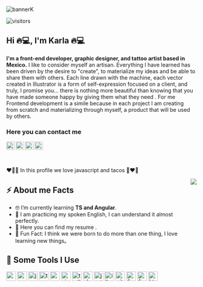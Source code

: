 ![bannerK](https://user-images.githubusercontent.com/114018277/215351626-2ab336d9-dc35-4533-9b08-1cd599f70572.png)
<p><img src="https://visitor-badge.glitch.me/badge?page_id=karlaCRM.karlaCRM" alt="visitors"></p>

<h2>Hi 🔥💻, I'm Karla 🔥💻</h2>

<p><strong>I'm a front-end developer, graphic designer, and tattoo artist based in Mexico.</strong>
I like to consider myself an artisan. Everything I have learned has been driven by the desire to "create", to materialize my ideas and be able to share them with others.
Each line drawn with the machine, each vector created in Illustrator is a form of self-expression focused on a client, and truly, I promise you... there is nothing more beautiful than knowing that you have made someone happy by giving them what they need .
For me Frontend development is a simile because in each project I am creating from scratch and materializing through myself, a product that will be used by others.</p>
<h3><strong>Here you can contact me </strong></h3>
<p>
 <a href="https://www.linkedin.com/in/karla-cecilia-rm/"><img src="https://cdn.jsdelivr.net/npm/simple-icons@v3/icons/linkedin.svg" alt="LinkedIn Icon" width="22px"></a>
<a href="https://wa.me/qr/2IORNMS3ZVTDG1">
<img align="left" alt="Whatsapp" width="22px" src="https://cdn.jsdelivr.net/npm/simple-icons@v3/icons/whatsapp.svg" />
</a>
<a href="https://www.instagram.com/abraxasturambar/">
  <img align="left" alt="Instagram" width="22px" src="https://cdn.jsdelivr.net/npm/simple-icons@v3/icons/instagram.svg" />
</a>
<a href="mailto:abraxaskrm@gmail.com">
  <img align="left" alt="Gmail" width="22px" src="https://cdn.jsdelivr.net/npm/simple-icons@v3/icons/gmail.svg" />
</a>
</p>
<br>
<p>❤️‍🔥🌮 In this profile we love javascript and tacos  🌮❤️‍🔥</p>
<img align="right" src="https://media.giphy.com/media/pOKrXLf9N5g76/giphy.gif" />
<h2>⚡️ About me Facts</h2>
<ul>
<li>🤓 I’m currently learning <strong>TS and Angular</strong>.</li>
<li>🧐 I am practicing my spoken English, I can understand it almost perfectly.</li>
<li>📙 Here you can find my resume <a href="https://www.stanleylim.me/resume/resume.pdf"></a>.</li>
<li>🤖 Fun Fact: I think we were born to do more than one thing, I love learning new things。</li>
</ul>

<h2>🚀 Some Tools I Use</h2>
<p align="left">
<img src="https://cdn.jsdelivr.net/gh/devicons/devicon/icons/angularjs/angularjs-original.svg" alt="angular-js" width="25" height="25" />
<img src="https://cdn.jsdelivr.net/gh/devicons/devicon/icons/css3/css3-original.svg" alt="css3" width="25" height="25" />
<img src="https://cdn.jsdelivr.net/gh/devicons/devicon/icons/javascript/javascript-original.svg" alt="javascript" width="25" height="25" />
<img src="https://cdn.jsdelivr.net/gh/devicons/devicon/icons/typescript/typescript-original.svg" alt="typescript" width="25" height="25" />
<img src="https://cdn.jsdelivr.net/gh/devicons/devicon/icons/nodejs/nodejs-original.svg" alt="nodejs" width="25" height="25" />
<img src="https://cdn.jsdelivr.net/gh/devicons/devicon/icons/visualstudio/visualstudio-plain.svg" alt="visual studio" width="25" height="25" />
<img src="https://cdn.jsdelivr.net/gh/devicons/devicon/icons/trello/trello-plain-wordmark.svg" alt="trello" width="25" height="25" />
<img src="https://cdn.jsdelivr.net/gh/devicons/devicon/icons/photoshop/photoshop-plain.svg" alt="photoshop" width="25" height="25" />
<img src="https://cdn.jsdelivr.net/gh/devicons/devicon/icons/jest/jest-plain.svg" alt="jest" width="25" height="25" />
<img src="https://cdn.jsdelivr.net/gh/devicons/devicon/icons/illustrator/illustrator-plain.svg" alt="illustrator" width="25" height="25" />
<img src="https://cdn.jsdelivr.net/gh/devicons/devicon/icons/git/git-original-wordmark.svg" alt="git" width="25" height="25" />
<img src="https://cdn.jsdelivr.net/gh/devicons/devicon/icons/firebase/firebase-plain-wordmark.svg" alt="firebase" width="25" height="25" />
<img src="https://cdn.jsdelivr.net/gh/devicons/devicon/icons/figma/figma-original.svg" alt="figma" width="25" height="25" />
<img src="https://cdn.jsdelivr.net/gh/devicons/devicon/icons/html5/html5-original.svg" alt="html" width="25" height="25" />
</p>


